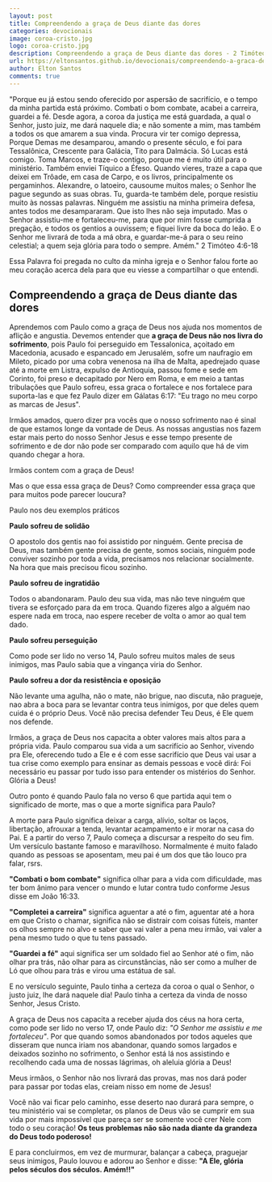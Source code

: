 ```yaml
---
layout: post
title: Compreendendo a graça de Deus diante das dores
categories: devocionais
image: coroa-cristo.jpg
logo: coroa-cristo.jpg
description: Compreendendo a graça de Deus diante das dores - 2 Timóteo 4:6-18
url: https://eltonsantos.github.io/devocionais/compreendendo-a-graca-de-deus-diante-das-dores/
author: Elton Santos
comments: true
---
```


"Porque eu já estou sendo oferecido por aspersão de sacrifício, e o tempo da minha partida está próximo.
Combati o bom combate, acabei a carreira, guardei a fé.
Desde agora, a coroa da justiça me está guardada, a qual o Senhor, justo juiz, me dará naquele dia; e não somente a mim, mas também a todos os que amarem a sua vinda.
Procura vir ter comigo depressa,
Porque Demas me desamparou, amando o presente século, e foi para Tessalônica, Crescente para Galácia, Tito para Dalmácia.
Só Lucas está comigo. Toma Marcos, e traze-o contigo, porque me é muito útil para o ministério.
Também enviei Tíquico a Éfeso.
Quando vieres, traze a capa que deixei em Trôade, em casa de Carpo, e os livros, principalmente os pergaminhos.
Alexandre, o latoeiro, causoume muitos males; o Senhor lhe pague segundo as suas obras.
Tu, guarda-te também dele, porque resistiu muito às nossas palavras.
Ninguém me assistiu na minha primeira defesa, antes todos me desampararam. Que isto lhes não seja imputado.
Mas o Senhor assistiu-me e fortaleceu-me, para que por mim fosse cumprida a pregação, e todos os gentios a ouvissem; e fiquei livre da boca do leão.
E o Senhor me livrará de toda a má obra, e guardar-me-á para o seu reino celestial; a quem seja glória para todo o sempre. Amém."
2 Timóteo 4:6-18

Essa Palavra foi pregada no culto da minha igreja e o Senhor falou forte ao meu coração acerca dela para que eu viesse a compartilhar o que entendi.

## Compreendendo a graça de Deus diante das dores

<p class="intro"><span class="dropcap">A</span>prendemos com Paulo como a graça de Deus nos ajuda nos momentos de aflição e angustia. Devemos entender que <b class="red">a graça de Deus não nos livra do sofrimento</b>, pois Paulo foi perseguido em Tessalonica, açoitado em Macedonia, acusado e espancado em Jerusalém, sofre um naufragio em Mileto, picado por uma cobra venenosa na ilha de Malta, apedrejado quase até a morte em Listra, expulso de Antioquia, passou fome e sede em Corinto, foi preso e decapitado por Nero em Roma, e em meio a tantas tribulações que Paulo sofreu, essa graca o fortalece e nos fortalece para suporta-las e que fez Paulo dizer em Gálatas 6:17: "Eu trago no meu corpo as marcas de Jesus".</p>

Irmãos amados, quero dizer pra vocês que o nosso sofrimento nao é sinal de que estamos longe da vontade de Deus. As nossas angustias nos fazem estar mais perto do nosso Senhor Jesus e esse tempo presente de sofrimento e de dor não pode ser comparado com aquilo que há de vim quando chegar a hora.

Irmãos contem com a graça de Deus!

Mas o que essa essa graça de Deus? Como compreender essa graça que para muitos pode parecer loucura?

Paulo nos deu exemplos práticos

**Paulo sofreu de solidão**

O apostolo dos gentis nao foi assistido por ninguém. Gente precisa de Deus, mas também gente precisa de gente, somos sociais, ninguém pode conviver sozinho por toda a vida, precisamos nos relacionar socialmente. Na hora que mais precisou ficou sozinho.

**Paulo sofreu de ingratidão**

Todos o abandonaram. Paulo deu sua vida, mas não teve ninguém que tivera se esforçado para da em troca. Quando fizeres algo a alguém nao espere nada em troca, nao espere receber de volta o amor ao qual tem dado.

**Paulo sofreu perseguição**

Como pode ser lido no verso 14, Paulo sofreu muitos males de seus inimigos, mas Paulo sabia que a vingança viria do Senhor.

**Paulo sofreu a dor da resistência e oposição**

Não levante uma agulha, não o mate, não brigue, nao discuta, não pragueje, nao abra a boca para se levantar contra teus inimigos, por que deles quem cuida é o próprio Deus. Você não precisa defender Teu Deus, é Ele quem nos defende.

Irmãos, a graça de Deus nos capacita a obter valores mais altos para a própria vida.
Paulo comparou sua vida a um sacrifício ao Senhor, vivendo pra Ele, oferecendo tudo a Ele e é com esse sacrifício que Deus vai usar a tua crise como exemplo para ensinar as demais pessoas e você dirá: Foi necessário eu passar por tudo isso para entender os mistérios do Senhor. Glória a Deus!

Outro ponto é quando Paulo fala no verso 6 que partida aqui tem o significado de morte, mas o que a morte significa para Paulo?

A morte para Paulo significa deixar a carga, alívio, soltar os laços, libertação, afrouxar a tenda, levantar acampamento e ir morar na casa do Pai. E a partir do verso 7, Paulo começa a discursar a respeito do seu fim. Um versículo bastante famoso e maravilhoso. Normalmente é muito falado quando as pessoas se aposentam, meu pai é um dos que tão louco pra falar, rsrs.

<b class="red">"Combati o bom combate"</b> significa olhar para a vida com dificuldade, mas ter bom ânimo para vencer o mundo e lutar contra tudo conforme Jesus disse em João 16:33.

<b class="red">"Completei a carreira"</b> significa aguentar a até o fim, aguentar até a hora em que Cristo o chamar, significa não se distrair com coisas fúteis, manter os olhos sempre no alvo e saber que vai valer a pena meu irmão, vai valer a pena mesmo tudo o que tu tens passado.

<b class="red">"Guardei a fé"</b> aqui significa ser um soldado fiel ao Senhor até o fim, não olhar pra trás, não olhar para as circunstâncias, não ser como a mulher de Ló que olhou para trás e virou uma estátua de sal.

E no versículo seguinte, Paulo tinha a certeza da coroa o qual o Senhor, o justo juiz, lhe dará naquele dia! Paulo tinha a certeza da vinda de nosso Senhor, Jesus Cristo.

A graça de Deus nos capacita a receber ajuda dos céus na hora certa, como pode ser lido no verso 17, onde Paulo diz: _"O Senhor me assistiu e me fortaleceu"_. Por que quando somos abandonados por todos aqueles que disseram que nunca iriam nos abandonar, quando somos largados e deixados sozinho no sofrimento, o Senhor está lá nos assistindo e recolhendo cada uma de nossas lágrimas, oh aleluia glória a Deus!

Meus irmãos, o Senhor não nos livrará das provas, mas nos dará poder para passar por todas elas, creiam nisso em nome de Jesus!

Você não vai ficar pelo caminho, esse deserto nao durará para sempre, o teu ministério vai se completar, os planos de Deus vão se cumprir em sua vida por mais impossível que pareça ser se somente você crer Nele com todo o seu coração! <b class="red">Os teus problemas não são nada diante da grandeza do Deus todo poderoso!</b>

E para concluirmos, em vez de murmurar, balançar a cabeça, praguejar seus inimigos, Paulo louvou e adorou ao Senhor e disse: <b class="red">"A Ele, glória pelos séculos dos séculos. Amém!!"</b>